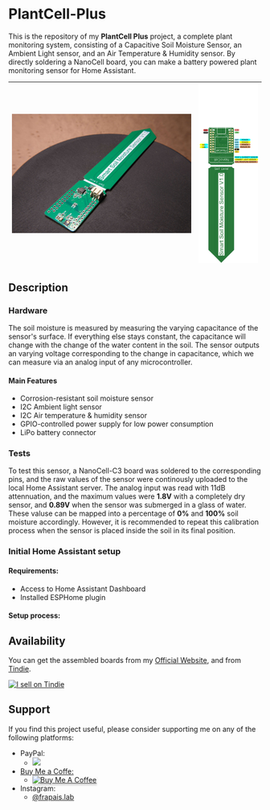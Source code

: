 # PlantCell-Plus

This is the repository of my **PlantCell Plus** project, a complete plant monitoring system, consisting of a Capacitive Soil Moisture Sensor, an Ambient Light sensor, and an Air Temperature & Humidity sensor.
By directly soldering a NanoCell board, you can make a battery powered plant monitoring sensor for Home Assistant.

|<img src="https://github.com/Frapais/PlantCell-Plus/blob/main/Photos/2024-05-15T21_10_45.301Z-2024-05-15%20033.jpg" alt="Photo1" width="600"/>|<img src="https://github.com/Frapais/PlantCell-Plus/blob/main/Drawings/Plant%20monitor%20pinout.png" alt="Pinout" width="200"/>|
|-|-|




## Description
### Hardware
The soil moisture is measured by measuring the varying capacitance of the sensor's surface. If everything else stays constant, the capacitance will change with the change of the water content in the soil.
The sensor outputs an varying voltage corresponding to the change in capacitance, which we can measure via an analog input of any microcontroller.

#### Main Features
* Corrosion-resistant soil moisture sensor
* I2C Ambient light sensor
* I2C Air temperature & humidity sensor
* GPIO-controlled power supply for low power consumption
* LiPo battery connector

### Tests
To test this sensor, a NanoCell-C3 board was soldered to the corresponding pins, and the raw values of the sensor were continously uploaded to the local Home Assistant server.
The analog input was read with 11dB attennuation, and the maximum values were **1.8V** with a completely dry sensor, and **0.89V** when the sensor was submerged in a glass of water.
These valuse can be mapped into a percentage of **0%** and **100%** soil moisture accordingly. However, it is recommended to repeat this calibration process when the sensor is placed inside the soil in its final position.

### Initial Home Assistant setup
#### Requirements:
* Access to Home Assistant Dashboard
* Installed ESPHome plugin

#### Setup process:



## Availability
You can get the assembled boards from my [Official Website](https://frapaislab.com/smart-soil-moisture-sensor), and from [Tindie](https://www.tindie.com/products/frapais/plantcell-plus/).

<a href="https://www.tindie.com/stores/frapais/?ref=offsite_badges&utm_source=sellers_Frapais&utm_medium=badges&utm_campaign=badge_large"><img src="https://d2ss6ovg47m0r5.cloudfront.net/badges/tindie-larges.png" alt="I sell on Tindie" width="200" height="104" allign="left"></a>



## Support
If you find this project useful, please consider supporting me on any of the following platforms:
* PayPal:
  * <a href="https://www.paypal.com/paypalme/kostasparaskevas">
    <img src="https://img.shields.io/badge/$-donate-ff69b4.svg?maxAge=2592000&style=flat">
* Buy Me a Coffe:
  * <a href="https://www.buymeacoffee.com/frapais" target="_blank"><img src="https://www.buymeacoffee.com/assets/img/custom_images/purple_img.png" alt="Buy Me A Coffee" style="height: 41px !important;width: 174px !important;box-shadow: 0px     3px 2px 0px rgba(190, 190, 190, 0.5) !important;-webkit-box-shadow: 0px 3px 2px 0px rgba(190, 190, 190, 0.5) !important;" ></a>
* Instagram:
  * [@frapais.lab](https://www.instagram.com/frapais.lab/)

